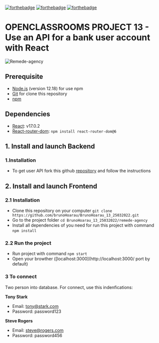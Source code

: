 [![forthebadge](https://forthebadge.com/images/badges/uses-html.svg)](https://forthebadge.com) [![forthebadge](https://forthebadge.com/images/badges/uses-css.svg)](https://forthebadge.com) [![forthebadge](https://forthebadge.com/images/badges/made-with-javascript.svg)](https://forthebadge.com)

# OPENCLASSROOMS PROJECT 13 - Use an API for a bank user account with React

![Remede-agency](https://user.oc-static.com/upload/2020/08/14/15974097192929_image1.png)

## Prerequisite
* [Node.js](https://nodejs.org/en/) (version 12.18) for use npm
* [Git](https://git-scm.com/) for clone this repository
* [npm](https://www.npmjs.com/)

## Dependencies
- [React](https://reactjs.org): v17.0.2  
- [React-router-dom](https://reactrouter.com/web/guides/quick-start):
`npm install react-router-dom@6`

## 1. Install and launch Backend

### 1.Installation
* To get user API fork this github [repository](https://github.com/OpenClassrooms-Student-Center/Project-10-Bank-API) and follow the instructions

## 2. Install and launch Frontend

### 2.1 Installation
* Clone this repository on your computer `git clone https://github.com/brunoHoarau/BrunoHoarau_13_25032022.git`
* Go to the project folder `cd BrunoHoarau_13_25032022/remede-agency`
* Install all dependencies of you need for run this project with command `npm install`

### 2.2 Run the project
* Run project with command `npm start`
* Open your browther ([localhost:3000](http://localhost:3000/ port by default)

### 3 To connect

Two person into database. For connect, use this indenfications:

**Tony Stark**

- Email: tony@stark.com
- Password: password123

**Steve Rogers**

- Email: steve@rogers.com
- Password: password456